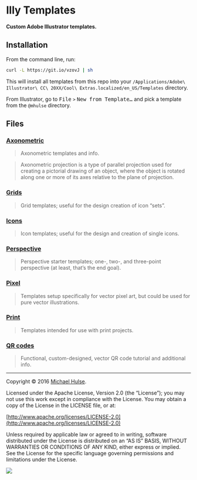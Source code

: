 # Illy Templates

**Custom Adobe Illustrator templates.**

## Installation

From the command line, run:

```bash
curl -L https://git.io/vzovJ | sh
```

This will install all templates from this repo into your `/Applications/Adobe\ Illustrator\ CC\ 20XX/Cool\ Extras.localized/en_US/Templates` directory.

From Illustrator, go to <kbd>File</kbd> `>` <kbd>New from Template…</kbd> and pick a template from the `@mhulse` directory.

## Files

### [Axonometric](axonometric/)

> Axonometric templates and info.
 
> Axonometric projection is a type of parallel projection used for creating a pictorial drawing of an object, where the object is rotated along one or more of its axes relative to the plane of projection.

### [Grids](grids/)

> Grid templates; useful for the design creation of icon “sets”. 

### [Icons](icons/)

> Icon templates; useful for the design and creation of single icons.

### [Perspective](perspective/)

> Perspective starter templates; one-, two-, and three-point perspective (at least, that’s the end goal).

### [Pixel](pixel/)

> Templates setup specifically for vector pixel art, but could be used for pure vector illustrations.

### [Print](print/)

> Templates intended for use with print projects.

### [QR codes](qr/)

> Functional, custom-designed, vector QR code tutorial and additional info.

---

Copyright © 2016 [Michael Hulse](http://mky.io).

Licensed under the Apache License, Version 2.0 (the “License”); you may not use this work except in compliance with the License. You may obtain a copy of the License in the LICENSE file, or at:

[http://www.apache.org/licenses/LICENSE-2.0](http://www.apache.org/licenses/LICENSE-2.0)

Unless required by applicable law or agreed to in writing, software distributed under the License is distributed on an “AS IS” BASIS, WITHOUT WARRANTIES OR CONDITIONS OF ANY KIND, either express or implied. See the License for the specific language governing permissions and limitations under the License.

<img src="https://github.global.ssl.fastly.net/images/icons/emoji/octocat.png">

